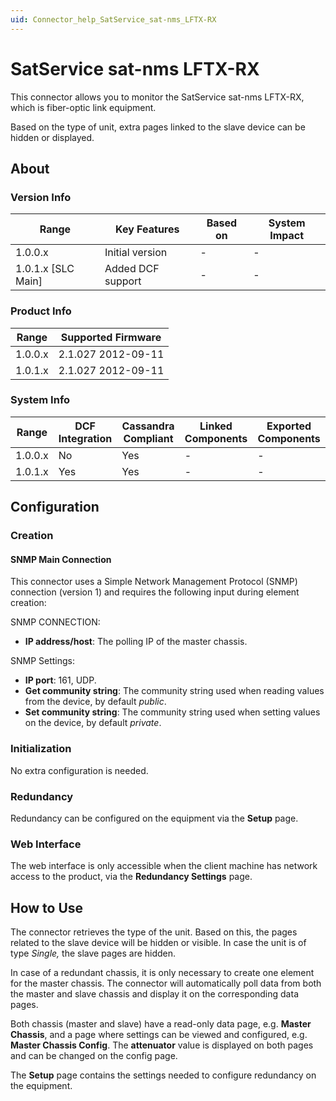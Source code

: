 ```yaml
---
uid: Connector_help_SatService_sat-nms_LFTX-RX
---
```


# SatService sat-nms LFTX-RX

This connector allows you to monitor the SatService sat-nms LFTX-RX, which is fiber-optic link equipment.

Based on the type of unit, extra pages linked to the slave device can be hidden or displayed.

## About

### Version Info

| **Range**            | **Key Features**  | **Based on** | **System Impact** |
|----------------------|-------------------|--------------|-------------------|
| 1.0.0.x              | Initial version   | -            | -                 |
| 1.0.1.x [SLC Main]   | Added DCF support | -            | -                 |

### Product Info

| Range     | Supported Firmware     |
|-----------|------------------------|
| 1.0.0.x   | 2.1.027 2012-09-11     |
| 1.0.1.x   | 2.1.027 2012-09-11     |

### System Info

| Range     | DCF Integration     | Cassandra Compliant     | Linked Components     | Exported Components     |
|-----------|---------------------|-------------------------|-----------------------|-------------------------|
| 1.0.0.x   | No                  | Yes                     | -                     | -                       |
| 1.0.1.x   | Yes                 | Yes                     | -                     | -                       |

## Configuration

### Creation

#### SNMP Main Connection

This connector uses a Simple Network Management Protocol (SNMP) connection (version 1) and requires the following input during element creation:

SNMP CONNECTION:

- **IP address/host**: The polling IP of the master chassis.

SNMP Settings:

- **IP port**: 161, UDP.
- **Get community string**: The community string used when reading values from the device, by default *public*.
- **Set community string**: The community string used when setting values on the device, by default *private*.

### Initialization

No extra configuration is needed.

### Redundancy

Redundancy can be configured on the equipment via the **Setup** page.

### Web Interface

The web interface is only accessible when the client machine has network access to the product, via the **Redundancy Settings** page.

## How to Use

The connector retrieves the type of the unit. Based on this, the pages related to the slave device will be hidden or visible. In case the unit is of type *Single,* the slave pages are hidden.

In case of a redundant chassis, it is only necessary to create one element for the master chassis. The connector will automatically poll data from both the master and slave chassis and display it on the corresponding data pages.

Both chassis (master and slave) have a read-only data page, e.g. **Master Chassis**, and a page where settings can be viewed and configured, e.g. **Master Chassis Config**. The **attenuator** value is displayed on both pages and can be changed on the config page.

The **Setup** page contains the settings needed to configure redundancy on the equipment.
